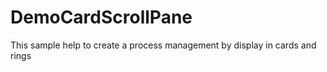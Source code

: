 # DemoCardScrollPane

This sample help to create a process management by display in cards and rings
